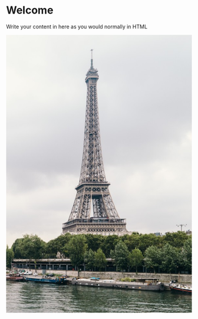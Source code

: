 <h1>Welcome</h1>
<p>Write your content in here as you would normally in HTML</p>
<img src="images/paris-1.jpg" class="img-rounded" />
